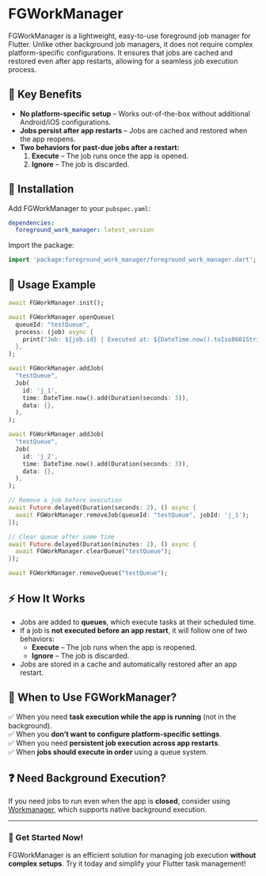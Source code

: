 # FGWorkManager

FGWorkManager is a lightweight, easy-to-use foreground job manager for Flutter. Unlike other background job managers, it does not require complex platform-specific configurations. It ensures that jobs are cached and restored even after app restarts, allowing for a seamless job execution process.

## 🚀 Key Benefits
- **No platform-specific setup** – Works out-of-the-box without additional Android/iOS configurations.
- **Jobs persist after app restarts** – Jobs are cached and restored when the app reopens.
- **Two behaviors for past-due jobs after a restart:**
  1. **Execute** – The job runs once the app is opened.
  2. **Ignore** – The job is discarded.

## 📌 Installation
Add FGWorkManager to your `pubspec.yaml`:
```yaml
dependencies:
  foreground_work_manager: latest_version
```

Import the package:
```dart
import 'package:foreground_work_manager/foreground_work_manager.dart';
```

## 📖 Usage Example

```dart
await FGWorkManager.init();

await FGWorkManager.openQueue(
  queueId: "testQueue",
  process: (job) async {
    print("Job: ${job.id} | Executed at: ${DateTime.now().toIso8601String()} | Scheduled at: ${job.time.toIso8601String()}");
  },
);

await FGWorkManager.addJob(
  "testQueue",
  Job(
    id: 'j_1',
    time: DateTime.now().add(Duration(seconds: 3)),
    data: {},
  ),
);

await FGWorkManager.addJob(
  "testQueue",
  Job(
    id: 'j_2',
    time: DateTime.now().add(Duration(seconds: 3)),
    data: {},
  ),
);

// Remove a job before execution
await Future.delayed(Duration(seconds: 2), () async {
  await FGWorkManager.removeJob(queueId: "testQueue", jobId: 'j_1');
});

// Clear queue after some time
await Future.delayed(Duration(minutes: 2), () async {
  await FGWorkManager.clearQueue("testQueue");
});

await FGWorkManager.removeQueue("testQueue");
```

## ⚡ How It Works
- Jobs are added to **queues**, which execute tasks at their scheduled time.
- If a job is **not executed before an app restart**, it will follow one of two behaviors:
  - **Execute** – The job runs when the app is reopened.
  - **Ignore** – The job is discarded.
- Jobs are stored in a cache and automatically restored after an app restart.

## 📌 When to Use FGWorkManager?
✅ When you need **task execution while the app is running** (not in the background).  
✅ When you **don’t want to configure platform-specific settings**.  
✅ When you need **persistent job execution across app restarts**.  
✅ When **jobs should execute in order** using a queue system.

## ❓ Need Background Execution?
If you need jobs to run even when the app is **closed**, consider using [Workmanager](https://pub.dev/packages/workmanager), which supports native background execution.

---

### 🎯 Get Started Now!
FGWorkManager is an efficient solution for managing job execution **without complex setups**. Try it today and simplify your Flutter task management!

